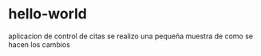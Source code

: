 # hello-world
aplicacion de control de citas 
se realizo una pequeña muestra de como se hacen los cambios
